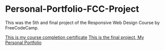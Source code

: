 # Personal-Portfolio-FCC-Project
This was the 5th and final project of the Responsive Web Design Course by FreeCodeCamp. 

[This is my course completion certificate](https://www.freecodecamp.org/certification/imhakr/responsive-web-design)
[This is the final project, My Personal Portfolio](https://codepen.io/ImHaKr/full/zYYObLq)
